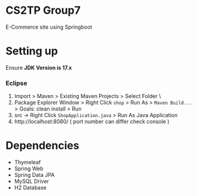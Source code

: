 
# CS2TP Group7 

E-Commerce site using Springboot

# Setting up
Ensure **JDK Version is 17.x**
### Eclipse
1. Import > Maven > Existing Maven Projects > Select Folder \
2. Package Explorer Window > Right Click `shop` > Run As > `Maven Build...` > Goals: clean install > Run 
3. src -> Right Click `ShopApplication.java` > Run As Java Application
4. http://localhost:8080/ ( port number can differ check console )

# Dependencies
- Thymeleaf
- Spring Web
- Spring Data JPA
- MySQL Driver
- H2 Database
